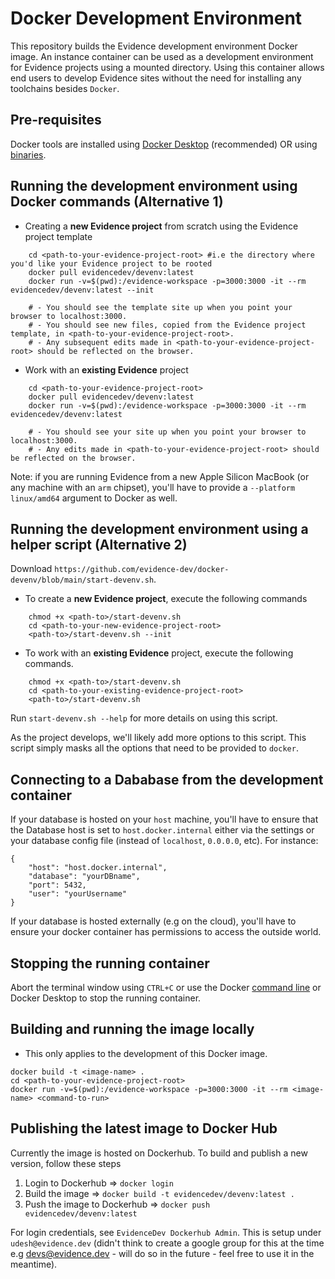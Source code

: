 # Docker Development Environment

This repository builds the Evidence development environment Docker image. An instance container can be used as a development environment for Evidence projects using a mounted directory.  Using this container allows end users to develop Evidence sites without the need for installing any toolchains besides `Docker`.

## Pre-requisites
Docker tools are installed using [Docker Desktop](https://www.docker.com/products/docker-desktop/) (recommended) OR using [binaries](https://docs.docker.com/engine/install/binaries/).

## Running the development environment using Docker commands (Alternative 1)

* Creating a **new Evidence project** from scratch using the Evidence project template
```
    cd <path-to-your-evidence-project-root> #i.e the directory where you'd like your Evidence project to be rooted
    docker pull evidencedev/devenv:latest
    docker run -v=$(pwd):/evidence-workspace -p=3000:3000 -it --rm evidencedev/devenv:latest --init

    # - You should see the template site up when you point your browser to localhost:3000.
    # - You should see new files, copied from the Evidence project template, in <path-to-your-evidence-project-root>.
    # - Any subsequent edits made in <path-to-your-evidence-project-root> should be reflected on the browser.

```

* Work with an **existing Evidence** project
```
    cd <path-to-your-evidence-project-root>
    docker pull evidencedev/devenv:latest
    docker run -v=$(pwd):/evidence-workspace -p=3000:3000 -it --rm evidencedev/devenv:latest

    # - You should see your site up when you point your browser to localhost:3000. 
    # - Any edits made in <path-to-your-evidence-project-root> should be reflected on the browser.
```

Note: if you are running Evidence from a new Apple Silicon MacBook (or any machine with an `arm` chipset), you'll have to provide a `--platform linux/amd64` argument to Docker as well.

## Running the development environment using a helper script (Alternative 2)
Download `https://github.com/evidence-dev/docker-devenv/blob/main/start-devenv.sh`. 

* To create a **new Evidence project**, execute the following commands
``` 
    chmod +x <path-to>/start-devenv.sh
    cd <path-to-your-new-evidence-project-root>
    <path-to>/start-devenv.sh --init
```

* To work with an **existing Evidence** project, execute the following commands.
``` 
    chmod +x <path-to>/start-devenv.sh
    cd <path-to-your-existing-evidence-project-root>
    <path-to>/start-devenv.sh
```

Run `start-devenv.sh --help` for more details on using this script. 

As the project develops, we'll likely add more options to this script. This script simply masks all the options that need to be provided to `docker`.

## Connecting to a Dababase from the development container

If your database is hosted on your `host` machine, you'll have to ensure that the Database host is set to `host.docker.internal` either via the settings or your database config file (instead of `localhost`, `0.0.0.0`, etc).  For instance:
```
{
    "host": "host.docker.internal",
    "database": "yourDBname",
    "port": 5432,
    "user": "yourUsername"
}
```

If your database is hosted externally (e.g on the cloud), you'll have to ensure your docker container has permissions to access the outside world.
## Stopping the running container
Abort the terminal window  using `CTRL+C` or use the Docker [command line](https://docs.docker.com/engine/reference/commandline/stop/) or Docker Desktop to stop the running container.

## Building and running the image locally 
* This only applies to the development of this Docker image.

```
docker build -t <image-name> .
cd <path-to-your-evidence-project-root>
docker run -v=$(pwd):/evidence-workspace -p=3000:3000 -it --rm <image-name> <command-to-run>
```

## Publishing the latest image to Docker Hub
Currently the image is hosted on Dockerhub. To build and publish a new version, follow these steps
1. Login to Dockerhub => `docker login`
2. Build the image => `docker build -t evidencedev/devenv:latest .`
3. Push the image to Dockerhub => `docker push evidencedev/devenv:latest`

For login credentials, see `EvidenceDev Dockerhub Admin`.  This is setup under `udesh@evidence.dev` (didn't think to create a google group for this at the time e.g devs@evidence.dev - will do so in the future - feel free to use it in the meantime).
